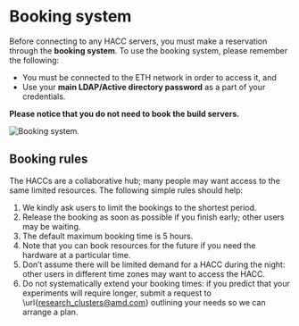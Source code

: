 # Booking system 
Before connecting to any HACC servers, you must make a reservation through the **booking system**. To use the booking system, please remember the following:

* You must be connected to the ETH network in order to access it, and
* Use your **main LDAP/Active directory password** as a part of your credentials.

**Please notice that you do not need to book the build servers.**

![Booking system.](./booking-system.png "Booking system.")

## Booking rules
The HACCs are a collaborative hub; many people may want access to the same limited resources. The following simple rules should help:

1. We kindly ask users to limit the bookings to the shortest period. 
2. Release the booking as soon as possible if you finish early; other users may be waiting.
3. The default maximum booking time is 5 hours. 
4. Note that you can book resources for the future if you need the hardware at a particular time.
5. Don’t assume there will be limited demand for a HACC during the night: other users in different time zones may want to access the HACC.
6. Do not systematically extend your booking times: if you predict that your experiments will require longer, submit a request to \url{research_clusters@amd.com} outlining your needs so we can arrange a plan.
